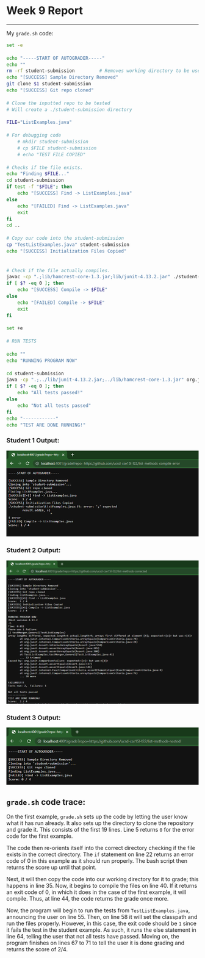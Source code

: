 # Week 9 Report
---

My `grade.sh` code:

```bash
set -e

echo "-----START OF AUTOGRADER-----"
echo ""
rm -rf student-submission         # Removes working directory to be used
echo "[SUCCESS] Sample Directory Removed"
git clone $1 student-submission   
echo "[SUCCESS] Git repo cloned"

# Clone the inputted repo to be tested
# Will create a ./student-submission directory

FILE="ListExamples.java"

# For debugging code
    # mkdir student-submission
    # cp $FILE student-submission
    # echo "TEST FILE COPIED"

# Checks if the file exists.
echo "Finding $FILE..."
cd student-submission
if test -f "$FILE"; then
    echo "[SUCCESS] Find -> ListExamples.java"
else 
    echo "[FAILED] Find -> ListExamples.java"
    exit
fi
cd ..

# Copy our code into the student-submission
cp "TestListExamples.java" student-submission
echo "[SUCCESS] Initialization Files Copied"


# Check if the file actually compiles.
javac -cp ".;lib/hamcrest-core-1.3.jar;lib/junit-4.13.2.jar" ./student-submission/*.java
if [ $? -eq 0 ]; then
    echo "[SUCCESS] Compile -> $FILE"
else
    echo "[FAILED] Compile -> $FILE"
    exit
fi

set +e 

# RUN TESTS

echo ""
echo "RUNNING PROGRAM NOW"

cd student-submission
java -cp ".;../lib/junit-4.13.2.jar;../lib/hamcrest-core-1.3.jar" org.junit.runner.JUnitCore TestListExamples
if [ $? -eq 0 ]; then
    echo "All tests passed!"
else
    echo "Not all tests passed"
fi
echo "------------"
echo "TEST ARE DONE RUNNING!"

```

### Student 1 Output:

![Student 1 Output:](/week9-pictures/student1-output.png) 

### Student 2 Output:

![Student 1 Output:](/week9-pictures/student2-output.PNG)

### Student 3 Output:

![Student 3 Output:](/week9-pictures/student3-output.PNG)

## `grade.sh` code trace:

On the first example, `grade.sh` sets up the code by letting the user know what it has run already. It also sets up the directory to clone the repository and grade it. This consists of the first 19 lines. Line 5 returns `0` for the error code for the first example.

The code then re-orients itself into the correct directory checking if the file exists in the correct directory. The `if` statement on line 22 returns an error code of 0 in this example as it should run properly. The bash script then returns the score up until that point.

Next, it will then copy the code into our working directory for it to grade; this happens in line 35. Now, it begins to compile the files on line 40. If it returns an exit code of 0, in which it does in the case of the first example, it will compile. Thus, at line 44, the code returns the grade once more.

Now, the program will begin to run the tests from `TestListExamples.java`, announcing the user on line 55. Then, on line 58 it will set the classpath and run the files properly. However, in this case, the exit code should be `1` since it fails the test in the student example. As such, it runs the else statement in line 64, telling the user that not all tests have passed. Moving on, the program finishes on lines 67 to 71 to tell the user it is done grading and returns the score of 2/4.